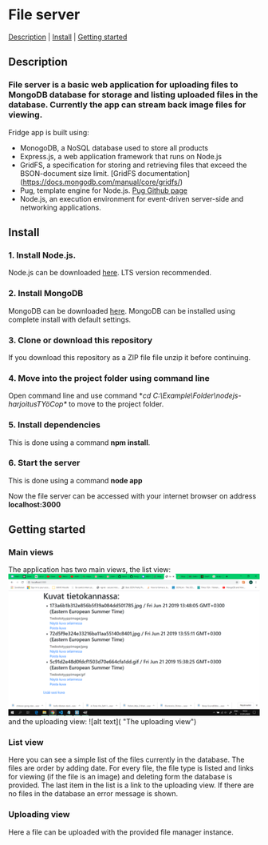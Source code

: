 # File server

[Description](https://github.com/kalleheini1994/FridgeApp#description)  |  [Install](https://github.com/kalleheini1994/FridgeApp#install)  |  [Getting started](https://github.com/kalleheini1994/FridgeApp#getting-started)

## Description

### File server is a basic web application for uploading files to MongoDB database for storage and listing uploaded files in the database. Currently the app can stream back image files for viewing.

Fridge app is built using:
* MonogoDB, a NoSQL database used to store all products
* Express.js, a web application framework that runs on Node.js
* GridFS, a specification for storing and retrieving files that exceed the BSON-document size limit. [GridFS documentation] (https://docs.mongodb.com/manual/core/gridfs/)
* Pug,  template engine for Node.js. [Pug Github page](https://github.com/pugjs/pug)
* Node.js, an execution environment for event-driven server-side and networking applications.


## Install

### 1. Install Node.js. 
   Node.js can be downloaded [here](https://nodejs.org/en/download/). LTS version recommended.
### 2. Install MongoDB
   MongoDB can be downloaded [here](https://www.mongodb.com/download-center/community). MongoDB can be installed using complete install with default settings.
### 3. Clone or download this repository
   If you download this repository as a ZIP file file unzip it before continuing.
### 4. Move into the project folder using command line
   Open command line and use command **cd C:\Example\Folder\nodejs-harjoitusTYöCop\** to move to the project folder.
### 5. Install dependencies
   This is done using a command **npm install**.
### 6. Start the server
   This is done using a command **node app**
   
   Now the file server can be accessed with your internet browser on address **localhost:3000**


## Getting started

### Main views
The application has two main views, the list view:
![alt text](https://github.com/MiVeKu/FileServer/blob/master/images/listview.png "The list view")
and the uploading view:
![alt text]( "The uploading view")
### List view
Here you can see a simple list of the files currently in the database. The files are order by adding date. For every file, the file type is listed and links for viewing (if the file is an image) and deleting form the database is provided. The last item in the list is a link to the uploading view. If there are no files in the database an error message is shown.
### Uploading view
Here a file can be uploaded with the provided file manager instance.


